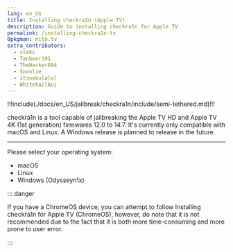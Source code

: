 ```yaml
---
lang: en_US
title: Installing checkra1n (Apple TV)
description: Guide to installing checkra1n for Apple TV
permalink: /installing-checkra1n-tv
0pkgman: nito.tv
extra_contributors:
  - stekc
  - Tanbeer191
  - TheHacker894
  - Snoolie
  - itsnebulalol
  - WhitetailAni
---
```


!!!include(./docs/en_US/jailbreak/checkra1n/include/semi-tethered.md)!!!

checkra1n is a tool capable of jailbreaking the Apple TV HD and Apple TV 4K (1st generation) firmwares 12.0 to 14.7. It's currently only compatible with macOS and Linux. A Windows release is planned to release in the future.

---

Please select your operating system:
- <router-link to="/installing-checkra1n-tv/macos/">macOS</router-link>
- <router-link to="/installing-checkra1n-tv/linux/">Linux</router-link>
- <router-link to="/using-odysseyn1x-tv/">Windows (Odysseyn1x)</router-link>

::: danger

If you have a ChromeOS device, you can attempt to follow <router-link to="/installing-checkra1n-tv/chromeos">Installing checkra1n for Apple TV (ChromeOS)</router-link>, however, do note that it is not recommended due to the fact that it is both more time-consuming and more prone to user error.

:::

